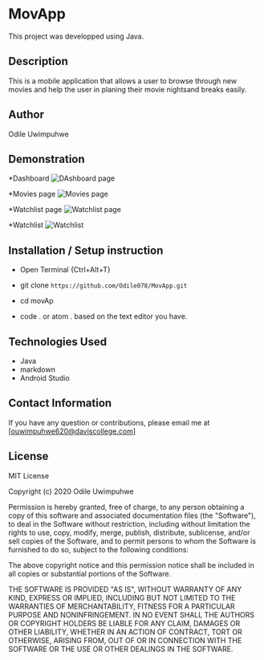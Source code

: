 # MovApp

This project was developped using Java.

## Description

This is a mobile application that allows a user to browse through new movies and help the user in planing their movie nightsand breaks easily.
## Author
 Odile Uwimpuhwe

## Demonstration

 *Dashboard
 ![DAshboard page](photos/dashboard.png)

 *Movies page
 ![Movies page](photos/dmovies.png)

 *Watchlist page
  ![Watchlist page](photos/dmovieform.png)

  *Watchlist
   ![Watchlist](photos/dmovieformresult.png)


## Installation / Setup instruction
* Open Terminal {Ctrl+Alt+T}

* git clone ```https://github.com/Odile078/MovApp.git```

* cd movAp

* code . or atom . based on the text editor you have.

## Technologies Used

* Java
* markdown
* Android Studio


## Contact Information 

If you have any question or contributions, please email me at [ouwimpuhwe620@daviscollege.com]

## License

MIT License

Copyright (c) 2020 Odile Uwimpuhwe

Permission is hereby granted, free of charge, to any person obtaining a copy
of this software and associated documentation files (the "Software"), to deal
in the Software without restriction, including without limitation the rights
to use, copy, modify, merge, publish, distribute, sublicense, and/or sell
copies of the Software, and to permit persons to whom the Software is
furnished to do so, subject to the following conditions:

The above copyright notice and this permission notice shall be included in all
copies or substantial portions of the Software.

THE SOFTWARE IS PROVIDED "AS IS", WITHOUT WARRANTY OF ANY KIND, EXPRESS OR
IMPLIED, INCLUDING BUT NOT LIMITED TO THE WARRANTIES OF MERCHANTABILITY,
FITNESS FOR A PARTICULAR PURPOSE AND NONINFRINGEMENT. IN NO EVENT SHALL THE
AUTHORS OR COPYRIGHT HOLDERS BE LIABLE FOR ANY CLAIM, DAMAGES OR OTHER
LIABILITY, WHETHER IN AN ACTION OF CONTRACT, TORT OR OTHERWISE, ARISING FROM,
OUT OF OR IN CONNECTION WITH THE SOFTWARE OR THE USE OR OTHER DEALINGS IN THE
SOFTWARE.
